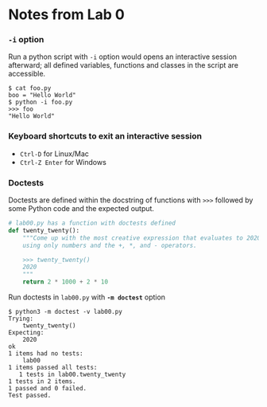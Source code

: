 # Notes from Lab 0

### `-i` option
Run a python script with `-i` option would opens an interactive session afterward; all defined variables, functions and classes in the script are accessible.
```shell
$ cat foo.py
boo = "Hello World"
$ python -i foo.py
>>> foo
"Hello World"
```
### **Keyboard shortcuts to exit an interactive session**
- `Ctrl-D` for Linux/Mac
- `Ctrl-Z Enter` for Windows

### **Doctests**
Doctests are defined within the docstring of functions with `>>>` followed by some Python code and the expected output.  

```python
# lab00.py has a function with doctests defined
def twenty_twenty():
    """Come up with the most creative expression that evaluates to 2020,
    using only numbers and the +, *, and - operators.

    >>> twenty_twenty()
    2020
    """
    return 2 * 1000 + 2 * 10
```

Run doctests in `lab00.py` with **`-m doctest`** option 
```shell
$ python3 -m doctest -v lab00.py
Trying:
    twenty_twenty()
Expecting:
    2020
ok
1 items had no tests:
    lab00
1 items passed all tests:
   1 tests in lab00.twenty_twenty
1 tests in 2 items.
1 passed and 0 failed.
Test passed.
```
